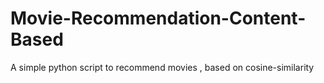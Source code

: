 # Movie-Recommendation-Content-Based
A simple python script to recommend movies , based on cosine-similarity 
